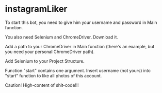 # instagramLiker
To start this bot, you need to give him your username and password in Main function.

You also need Selenium and ChromeDriver. Download it.

Add a path to your ChromeDriver in Main function (there's an example, but you need your personal ChromeDriver path).

Add Selenium to your Project Structure.

Function "start" contains one argument. Insert username (not yours) into "start" function to like all photos of this account.

Caution! High-content of shit-code!!!
